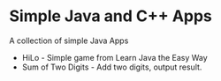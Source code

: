# Simple Java and C++ Apps
A collection of simple Java Apps

* HiLo - Simple game from Learn Java the Easy Way
* Sum of Two Digits - Add two digits, output result.

